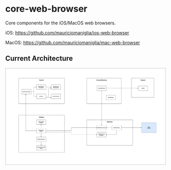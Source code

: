 # core-web-browser

Core components for the iOS/MacOS web browsers. 

iOS: https://github.com/mauriciomaniglia/ios-web-browser

MacOS: https://github.com/mauriciomaniglia/mac-web-browser

## Current Architecture

![App Current Architecture](core-module-current-architecture.jpg)

